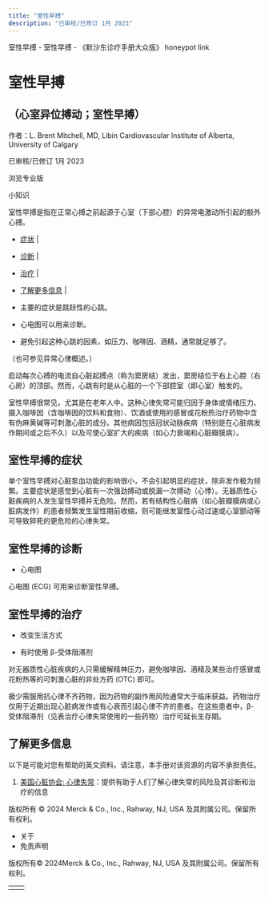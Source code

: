 ```yaml
---
title: "室性早搏"
description: "已审核/已修订 1月 2023"
---
```


﻿室性早搏 \- 室性早搏 \- 《默沙东诊疗手册大众版》 honeypot link

# 室性早搏

## （心室异位搏动；室性早搏）

作者：L. Brent Mitchell, MD, Libin Cardiovascular Institute of Alberta, University of
Calgary

已审核/已修订 1月 2023

浏览专业版

小知识

室性早搏是指在正常心搏之前起源于心室（下部心腔）的异常电激动所引起的额外心搏。

- [症状](#症状_v719973_zh) \|
- [诊断](#诊断_v27416363_zh) \|
- [治疗](#治疗_v719978_zh) \|
- [了解更多信息](#了解更多信息_v51493857_zh) \|

- 主要的症状是跳跃性的心跳。

- 心电图可以用来诊断。

- 避免引起这种心跳的因素，如压力、咖啡因、酒精，通常就足够了。


（也可参见异常心律概述。）

启动每次心搏的电流自心脏起搏点（称为窦房结）发出，窦房结位于右上心腔（右心房）的顶部。然而，心跳有时是从心脏的一个下部腔室（即心室）触发的。

室性早搏很常见，尤其是在老年人中。这种心律失常可能归因于身体或情绪压力、摄入咖啡因（含咖啡因的饮料和食物）、饮酒或使用的感冒或花粉热治疗药物中含有伪麻黄碱等可刺激心脏的成分。其他病因包括冠状动脉疾病（特别是在心脏病发作期间或之后不久）以及可使心室扩大的疾病（如心力衰竭和心脏瓣膜病）。

## 室性早搏的症状

单个室性早搏对心脏泵血功能的影响很小，不会引起明显的症状，除非发作极为频繁。主要症状是感觉到心脏有一次强劲搏动或脱漏一次搏动（心悸）。无器质性心脏疾病的人发生室性早搏并无危险。然而，若有结构性心脏病（如心脏瓣膜病或心脏病发作）的患者频繁发生室性期前收缩，则可能继发室性心动过速或心室颤动等可导致猝死的更危险的心律失常。

## 室性早搏的诊断

- 心电图


心电图 (ECG) 可用来诊断室性早搏。

## 室性早搏的治疗

- 改变生活方式

- 有时使用 β-受体阻滞剂


对无器质性心脏疾病的人只需缓解精神压力，避免咖啡因、酒精及某些治疗感冒或花粉热等的可刺激心脏的非处方药 (OTC) 即可。

极少需服用抗心律不齐药物，因为药物的副作用风险通常大于临床获益。药物治疗仅用于近期出现心脏病发作或有心衰而引起心律不齐的患者。在这些患者中，β-受体阻滞剂（见表治疗心律失常使用的一些药物）治疗可延长生存期。

## 了解更多信息

以下是可能对您有帮助的英文资料。请注意，本手册对该资源的内容不承担责任。

1. [美国心脏协会: 心律失常](https://www.heart.org/en/health-topics/arrhythmia)：提供有助于人们了解心律失常的风险及其诊断和治疗的信息




版权所有 © 2024
Merck & Co., Inc., Rahway, NJ, USA 及其附属公司。保留所有权利。

- 关于
- 免责声明

版权所有© 2024Merck & Co., Inc., Rahway, NJ, USA 及其附属公司。保留所有权利。

|     |     |
| --- | --- |
|  |  |